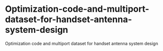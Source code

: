 # Optimization-code-and-multiport-dataset-for-handset-antenna-system-design
Optimization code and multiport dataset for handset antenna system design
